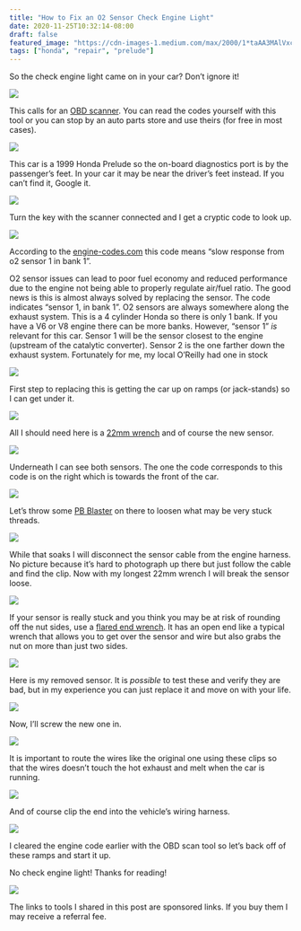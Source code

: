 ```yaml
---
title: "How to Fix an O2 Sensor Check Engine Light"
date: 2020-11-25T10:32:14-08:00
draft: false
featured_image: "https://cdn-images-1.medium.com/max/2000/1*taAA3MAlVxcua-B_0-PhQA.png"
tags: ["honda", "repair", "prelude"]
---
```


So the check engine light came on in your car? Don’t ignore it!

![](https://cdn-images-1.medium.com/max/2000/1*taAA3MAlVxcua-B_0-PhQA.png)

This calls for an [OBD scanner](https://amzn.to/3pUGoyq). You can read the codes yourself with this tool or you can stop by an auto parts store and use theirs (for free in most cases).

![](https://cdn-images-1.medium.com/max/2000/1*1r8JnXQBovL_TzxuGrjbjA.png)

This car is a 1999 Honda Prelude so the on-board diagnostics port is by the passenger’s feet. In your car it may be near the driver’s feet instead. If you can’t find it, Google it.

![](https://cdn-images-1.medium.com/max/2000/0*iBu60eRY1jwIMR7H.jpg)

Turn the key with the scanner connected and I get a cryptic code to look up.

![](https://cdn-images-1.medium.com/max/2000/0*pWRGtNUVl0MhZpgd.jpg)

According to the [engine-codes.com](https://www.engine-codes.com/p0133.html) this code means “slow response from o2 sensor 1 in bank 1”.

O2 sensor issues can lead to poor fuel economy and reduced performance due to the engine not being able to properly regulate air/fuel ratio. The good news is this is almost always solved by replacing the sensor. The code indicates “sensor 1, in bank 1”. O2 sensors are always somewhere along the exhaust system. This is a 4 cylinder Honda so there is only 1 bank. If you have a V6 or V8 engine there can be more banks. However, “sensor 1” *is* relevant for this car. Sensor 1 will be the sensor closest to the engine (upstream of the catalytic converter). Sensor 2 is the one farther down the exhaust system. Fortunately for me, my local O’Reilly had one in stock

![](https://cdn-images-1.medium.com/max/2000/0*mjI1MZv-hpm_T9-q.jpg)

First step to replacing this is getting the car up on ramps (or jack-stands) so I can get under it.

![](https://cdn-images-1.medium.com/max/2000/0*hnZ8LUBLrdTShjDv.jpg)

All I should need here is a [22mm wrench](https://amzn.to/2V17NAB) and of course the new sensor.

![](https://cdn-images-1.medium.com/max/2000/0*alWPcKbUKlsndGxA.jpg)

Underneath I can see both sensors. The one the code corresponds to this code is on the right which is towards the front of the car.

![](https://cdn-images-1.medium.com/max/2000/0*uuFhaJ7CTmxl3HhX.jpg)

Let’s throw some [PB Blaster](https://amzn.to/3nXsTw4) on there to loosen what may be very stuck threads.

![](https://cdn-images-1.medium.com/max/2000/0*H500C9CA0DP7HAZN.jpg)

While that soaks I will disconnect the sensor cable from the engine harness. No picture because it’s hard to photograph up there but just follow the cable and find the clip. Now with my longest 22mm wrench I will break the sensor loose.

![](https://cdn-images-1.medium.com/max/2000/0*U55AFHJw3YYCMOGK)

If your sensor is really stuck and you think you may be at risk of rounding off the nut sides, use a [flared end wrench](https://amzn.to/3q3eArV). It has an open end like a typical wrench that allows you to get over the sensor and wire but also grabs the nut on more than just two sides.

![](https://cdn-images-1.medium.com/max/2000/1*oy-QY9JcDfPoUEN8Hh1PKg.png)

Here is my removed sensor. It is *possible* to test these and verify they are bad, but in my experience you can just replace it and move on with your life.

![](https://cdn-images-1.medium.com/max/2000/0*HlVCFCIqEcFb967T.jpg)

Now, I’ll screw the new one in.

![](https://cdn-images-1.medium.com/max/2000/0*E0OAoHEexht16Fq1.jpg)

It is important to route the wires like the original one using these clips so that the wires doesn’t touch the hot exhaust and melt when the car is running.

![](https://cdn-images-1.medium.com/max/2000/0*6hAVz5D02RHEsbS2.jpg)

And of course clip the end into the vehicle’s wiring harness.

![](https://cdn-images-1.medium.com/max/2000/1*gZKnxrgl0kadqj9GeCxuYw.png)

I cleared the engine code earlier with the OBD scan tool so let’s back off of these ramps and start it up.

No check engine light! Thanks for reading!

![](https://cdn-images-1.medium.com/max/2000/1*nnRL2v7geiNAVDMpafIZUA.png)

The links to tools I shared in this post are sponsored links. If you buy them I may receive a referral fee.
